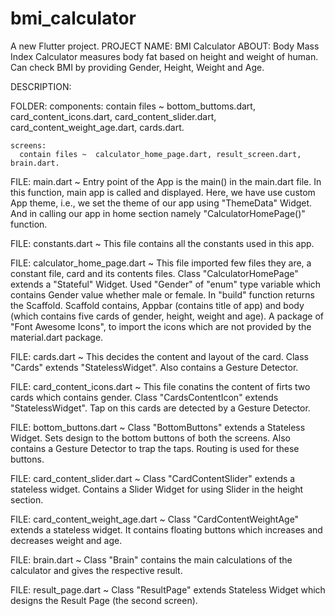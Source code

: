 # bmi_calculator

A new Flutter project.
PROJECT NAME: BMI Calculator
ABOUT: Body Mass Index Calculator measures body fat based on height and weight of human. Can check BMI by providing Gender, Height, Weight and Age.

DESCRIPTION:

  FOLDER: 
    components: 
      contain files ~ bottom_buttoms.dart, card_content_icons.dart, card_content_slider.dart, card_content_weight_age.dart, cards.dart.
    
    screens:
      contain files ~  calculator_home_page.dart, result_screen.dart, brain.dart.


  FILE: main.dart ~
    Entry point of the App is the main() in the main.dart file. In this function, main app is called and displayed. Here, we have use custom App theme, i.e., we set the theme of our app using "ThemeData" Widget. And in calling our app in home section namely "CalculatorHomePage()" function.

  FILE: constants.dart ~ 
    This file contains all the constants used in this app.

  FILE: calculator_home_page.dart ~
    This file imported few files they are, a constant file, card and its contents files. Class "CalculatorHomePage" extends a "Stateful" Widget. Used "Gender" of "enum" type variable which contains Gender value whether male or female. In "build" function returns the Scaffold. Scaffold contains, Appbar (contains title of app) and body (which contains five cards of gender, height, weight and age). A package of "Font Awesome Icons", to import the icons which are not provided by the material.dart package.

  FILE: cards.dart ~
    This decides the content and layout of the card. Class "Cards" extends "StatelessWidget". Also contains a Gesture Detector.

  FILE: card_content_icons.dart ~
    This file conatins the content of firts two cards which contains gender. Class "CardsContentIcon" extends "StatelessWidget". Tap on this cards are detected by a Gesture Detector.

  FILE: bottom_buttons.dart ~
    Class "BottomButtons" extends a Stateless Widget. Sets design to the bottom buttons of both the screens. Also contains a Gesture Detector to trap the taps. Routing is used for these buttons.

  FILE: card_content_slider.dart ~ 
    Class "CardContentSlider" extends a stateless widget. Contains a Slider Widget for using Slider in the height section.

  FILE: card_content_weight_age.dart ~ 
    Class "CardContentWeightAge" extends a stateless widget. It contains floating buttons which increases and decreases weight and age.

  FILE: brain.dart ~
    Class "Brain" contains the main calculations of the calculator and gives the respective result.

  FILE: result_page.dart ~
    Class "ResultPage" extends Stateless Widget which designs the Result Page (the second screen).